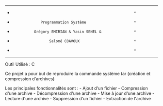 ***************************************************************
*                                                             *
*                  Programmation Système                      * 
*               Grégory EMIRIAN & Yasin SENEL &               * 
*                      Salomé COAVOUX                         *
*                                                             *
***************************************************************

Outil Utilisé :
C

Ce projet a pour but de reproduire la commande système tar
(création et compression d'archives)

Les principales fonctionnalités sont :
    - Ajout d'un fichier
	- Compression d'une archive
	- Décompression d'une archive
	- Mise à jour d'une archive
	- Lecture d'une archive
	- Suppression d'un fichier
	- Extraction de l'archive